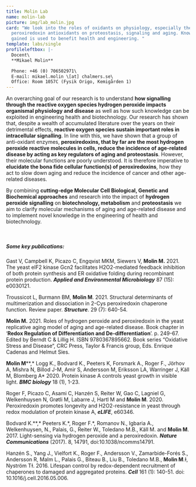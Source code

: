 ```yaml
---
title: Molin Lab
name: molin-lab
picture: img/lab_molin.jpg
card: "We look into the roles of oxidants on physiology, especially the roles of
  peroxiredoxin antioxidants on proteostasis, signaling and aging. Knowledge
  gained is used to benefit health and engineering. "
template: labs/single
profileleftbox: |-
  Docent\
  **Mikael Molin**

  Phone: +46 (0) 706502971\
  E-mail: mikael.molin \[at] chalmers.se\
  Office: Room 1057C (Fysik Origo, Kemigården 1)
---
```

An overarching goal of our research is to understand **how signalling through the reactive oxygen species hydrogen peroxide impacts organismal physiology and disease** as well as how such knowledge can be exploited in engineering health and biotechnology. Our research has shown that, despite a wealth of accumulated literature over the years on their detrimental effects, **reactive oxygen species sustain important roles in intracellular signalling**. In line with this, we have shown that a group of anti-oxidant enzymes, **peroxiredoxins, that by far are the most hydrogen peroxide reactive molecules in cells, reduce the incidence of age-related disease by acting as key regulators of aging and proteostasis**. However, their molecular functions are poorly understood. It is therefore imperative to **elucidate the bona fide cellular function(s) of peroxiredoxins**, how they act to slow down aging and reduce the incidence of cancer and other age-related diseases. 

By combining **cutting-edge Molecular Cell Biological, Genetic and Biochemical approaches** and research into the impact of **hydrogen peroxide signalling** on **biotechnology, metabolism** and **proteostasis** we aim to clarify molecular mechanisms of aging and age-related disease and to implement novel knowledge in the engineering of health and biotechnology. 


<br/>

##### Some key publications:

Gast V, Campbell K, Picazo C, Engqvist MKM, Siewers V, **Molin M.** 2021. The yeast eIF2 kinase Gcn2 facilitates H2O2-mediated feedback inhibition of both protein synthesis and ER oxidative folding during recombinant protein production. ***Applied and Environmental Microbiology*** 87 (15): e0030121.

Troussicot L, Burmann BM, **Molin M**. 2021. Structural determinants of multimerization and dissociation in 2-Cys peroxiredoxin chaperone function. Review paper. ***Structure***. 29 (7): 640-54.

**Molin M.** 2021. Roles of hydrogen peroxide and peroxiredoxin in the yeast replicative aging model of aging and age-related disease. Book chapter in ‘**Redox Regulation of Differentiation and De-differentiation**’. p. 249-67. Edited by Berndt C & Lillig H. ISBN 9780367895662. Book series “Oxidative Stress and Disease“, CRC Press, Taylor & Francis group, Eds. Enrique Cadenas and Helmut Sies.

**Molin M****,* Logg K., Bodvard K., Peeters K, Forsmark A., Roger F., Jörhov A, Mishra N, Billod J-M, Amir S, Andersson M, Eriksson LA, Warringer J, Käll M, Blomberg A* 2020. Protein kinase A controls yeast growth in visible light. ***BMC biology*** 18 (1), 1-23.

Roger F, Picazo C, Asami C, Hanzén S, Reiter W, Gao C, Lagniel G, Welkenhuysen N, Grøtli M, Labarre J, Hartl M and **Molin M**. 2020. Peroxiredoxin promotes longevity and H2O2-resistance in yeast through redox modulation of protein kinase A, ***eLIFE***, e60346.

Bodvard K.**,* Peeters K.\*, Roger F.\*, Romanov N., Igbaria A., Welkenhuysen, N., Palais, G., Reiter W., Toledano M.B., Käll M. and **Molin M**. 2017. Light-sensing via hydrogen peroxide and a peroxiredoxin. ***Nature Communications*** (2017). 8, 14791, doi:10.1038/ncomms14791.

Hanzén S., Yang J., Vielfort K., Roger F., Andersson V., Zamarbide-Forés S., Andersson R, Malm L., Palais G., Biteau B., Liu B., Toledano M.B., **Molin M**.Ɨ, Nyström TƗ. 2016. Lifespan control by redox-dependent recruitment of chaperones to damaged and aggregated proteins. ***Cell*** 161 (1): 140-51. doi: 10.1016/j.cell.2016.05.006.